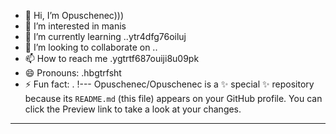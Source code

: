 - 👋 Hi, I’m Opuschenec)))
- 👀 I’m interested in manis
- 🌱 I’m currently learning ..ytr4dfg76oiluj
- 💞️ I’m looking to collaborate on ..
- 📫 How to reach me .ygtrtf687ouiji8u09pk
- 😄 Pronouns: .hbgtrfsht
- ⚡ Fun fact: .
!---
Opuschenec/Opuschenec is a ✨ special ✨ repository because its `README.md` (this file) appears on your GitHub profile.
You can click the Preview link to take a look at your changes.
---
